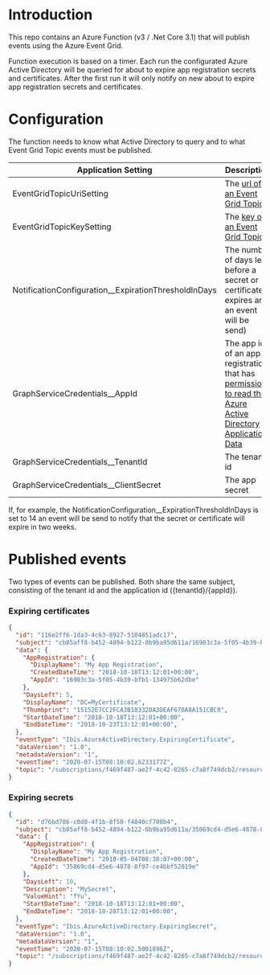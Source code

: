# Introduction 
This repo contains an Azure Function (v3 / .Net Core 3.1) that will publish events using the Azure Event Grid.

Function execution is based on a timer. Each run the configurated Azure Active Directory will be queried for about to expire app registration secrets and certificates. After the first run it will only notify on new about to expire app registration secrets and certificates.

# Configuration
The function needs to know what Active Directory to query and to what Event Grid Topic events must be published.

| Application Setting            | Description                                     
| ------------------------------ | ----------------------------------------------- | 
| EventGridTopicUriSetting | The [url of an Event Grid Topic](https://docs.microsoft.com/en-us/azure/event-grid/post-to-custom-topic#endpoint)
| EventGridTopicKeySetting | The [key of an Event Grid Topic](https://docs.microsoft.com/en-us/azure/event-grid/get-access-keys)
| NotificationConfiguration__ExpirationThresholdInDays | The number of days left before a secret or certificate expires and an event will be send)
| GraphServiceCredentials__AppId |The app id of an app registration that has [permissions to read the Azure Active Directory Application Data](https://docs.microsoft.com/en-us/graph/permissions-reference#application-resource-permissions)
| GraphServiceCredentials__TenantId | The tenant id
| GraphServiceCredentials__ClientSecret | The app secret

If, for example, the NotificationConfiguration__ExpirationThresholdInDays is set to 14 an event will be send to notify that the secret or certificate will expire in two weeks.

# Published events
Two types of events can be published. Both share the same subject, consisting of the tenant id and the application id ({tenantId}/{appId}).

### Expiring certificates
```json
{
  "id": "116e2ff6-1da3-4c63-8927-5104851adc17",
  "subject": "cb85aff8-b452-4894-b122-0b9ba95d611a/16903c3a-5f05-4b39-bfb1-134975b62dbe",
  "data": {
    "AppRegistration": {
      "DisplayName": "My App Registration",
      "CreatedDateTime": "2018-10-18T13:12:01+00:00",
      "AppId": "16903c3a-5f05-4b39-bfb1-134975b62dbe"
    },
    "DaysLeft": 5,
    "DisplayName": "DC=MyCertificate",
    "Thumbprint": "15152E7CC2FCA3B18332DA3DEAF670A8A151CBC8",
    "StartDateTime": "2018-10-18T13:12:01+00:00",
    "EndDateTime": "2018-10-23T13:12:01+00:00",
  },
  "eventType": "Ibis.AzureActiveDirectory.ExpiringCertificate",
  "dataVersion": "1.0",
  "metadataVersion": "1",
  "eventTime": "2020-07-15T08:10:02.6233177Z",
  "topic": "/subscriptions/f469f487-ae2f-4c42-8265-c7a8f749dcb2/resourceGroups/rg-monitoring/providers/Microsoft.EventGrid/topics/mytopic"
}
```

### Expiring secrets
```json
{
  "id": "d76bd786-c0d8-4f1b-8f50-f4840cf700b4",
  "subject": "cb85aff8-b452-4894-b122-0b9ba95d611a/35869cd4-d5e6-4878-8f97-ce46bf52019e",
  "data": {
    "AppRegistration": {
      "DisplayName": "My App Registration",
      "CreatedDateTime": "2018-05-04T08:38:07+00:00",
      "AppId": "35869cd4-d5e6-4878-8f97-ce46bf52019e"
    },
    "DaysLeft": 10,
    "Description": "MySecret",
    "ValueHint": "fYu",
    "StartDateTime": "2018-10-18T13:12:01+00:00",
    "EndDateTime": "2018-10-28T13:12:01+00:00",
  },
  "eventType": "Ibis.AzureActiveDirectory.ExpiringSecret",
  "dataVersion": "1.0",
  "metadataVersion": "1",
  "eventTime": "2020-07-15T08:10:02.5001896Z",
  "topic": "/subscriptions/f469f487-ae2f-4c42-8265-c7a8f749dcb2/resourceGroups/rg-monitoring/providers/Microsoft.EventGrid/topics/mytopic"
}
```

